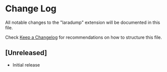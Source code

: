 # Change Log

All notable changes to the "laradump" extension will be documented in this file.

Check [Keep a Changelog](http://keepachangelog.com/) for recommendations on how to structure this file.

## [Unreleased]

- Initial release